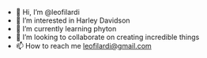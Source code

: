 - 👋 Hi, I’m @leofilardi
- 👀 I’m interested in Harley Davidson
- 🌱 I’m currently learning phyton
- 💞️ I’m looking to collaborate on creating incredible things
- 📫 How to reach me leofilardi@gmail.com 

<!---
leofilardi/leofilardi is a ✨ special ✨ repository because its `README.md` (this file) appears on your GitHub profile.
You can click the Preview link to take a look at your changes.
--->
